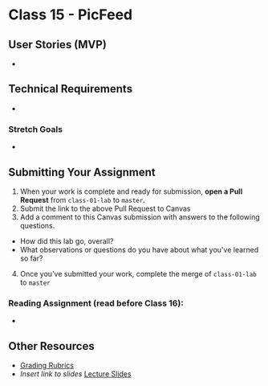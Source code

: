 # Class 15 - PicFeed  

## User Stories (MVP)  
- 

## Technical Requirements  
- 
 
### Stretch Goals  
- 

## Submitting Your Assignment  
1. When your work is complete and ready for submission, **open a Pull Request** from `class-01-lab` to `master`.  
2. Submit the link to the above Pull Request to Canvas  
3. Add a comment to this Canvas submission with answers to the following questions.  
  - How did this lab go, overall?  
  - What observations or questions do you have about what you've learned so far?  
4. Once you've submitted your work, complete the merge of `class-01-lab` to `master`  

### Reading Assignment (read **before** Class 16):  
* 

## Other Resources  
* [Grading Rubrics](../../resources/)  
* *Insert link to slides* [Lecture Slides]()  
